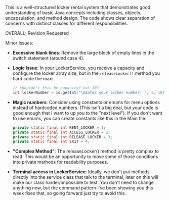 This is a well-structured locker rental system that demonstrates good understanding of basic Java concepts including classes, objects, encapsulation, and method design. The code shows clear separation of concerns with distinct classes for different responsibilities.

OVERALL: Revision Requested

Minor Issues:

* **Excessive blank lines**: Remove the large block of empty lines in the switch statement (around case 4).

* **Logic Issue**: In your LockerService, you receive a capacity and configure the locker array size, but in the `releaseLocker()` method you hard code the max:

  ```java
  // shouldn't this be capacity? not 10?
  int lockerNumber = io.getInt("\nEnter your locker number: ", 1, 10);
  ```

* **Magic numbers**: Consider using constants or enums for menu options instead of hardcoded numbers. (This isn't a big deal, but your code is good enough that I want to up you to the "next level"). If you don't want to use enums, you can create constants like this in the Main file:

  ```java
  private static final int RENT_LOCKER = 1;
  private static final int ACCESS_LOCKER = 2;
  private static final int RELEASE_LOCKER = 3;
  private static final int EXIT = 4;
  ```

* **"Complex Method"**: The releaseLocker() method is pretty complex to read. This would be an opportunity to move some of those conditions into private methods for readability purposes.

* **Terminal access in LockerService**: Ideally, we don't put methods directly into the service class that talk to the terminal, later on this will make our class harder/impossible to test. You don't need to change anything now, but the command pattern I've been showing you this week fixes that, so going forward just try to avoid this.